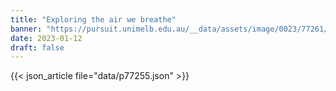```yaml
---
title: "Exploring the air we breathe"
banner: "https://pursuit.unimelb.edu.au/__data/assets/image/0023/77261/Exploring-the-air-we-breathe_9bd1ce49-32ba-4c98-9e07-cf4635053c52.jpg"
date: 2023-01-12
draft: false
---
```


{{< json_article file="data/p77255.json" >}}